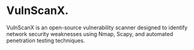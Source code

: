 # VulnScanX.
VulnScanX is an open-source vulnerability scanner designed to identify network security weaknesses using Nmap, Scapy, and automated penetration testing techniques.
